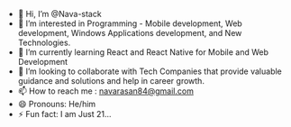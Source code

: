 - 👋 Hi, I’m @Nava-stack
- 👀 I’m interested in Programming - Mobile development, Web development, Windows Applications development, and New Technologies.
- 🌱 I’m currently learning React and React Native for Mobile and Web Development 
- 💞️ I’m looking to collaborate with Tech Companies that provide valuable guidance and solutions and help in career growth. 
- 📫 How to reach me : navarasan84@gmail.com
- 😄 Pronouns: He/him
- ⚡ Fun fact: I am Just 21...

<!---
Nava-stack/Nava-stack is a ✨ special ✨ repository because its `README.md` (this file) appears on your GitHub profile.
You can click the Preview link to take a look at your changes.
--->
